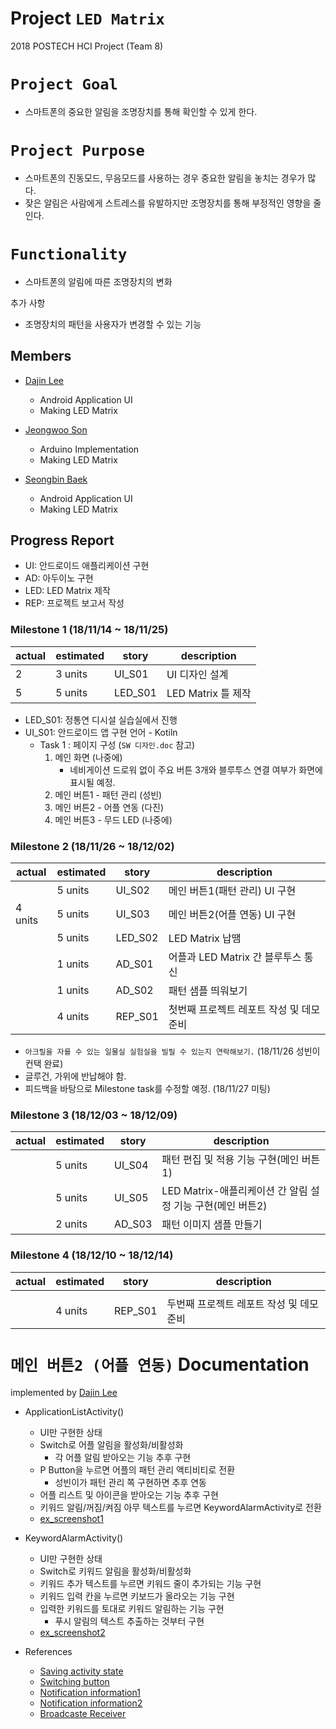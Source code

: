 ﻿Project ``LED Matrix``
=======================
2018 POSTECH HCI Project (Team 8)

``Project Goal``
===============
- 스마트폰의 중요한 알림을 조명장치를 통해 확인할 수 있게 한다.

``Project Purpose``
==================
- 스마트폰의 진동모드, 무음모드를 사용하는 경우 중요한 알림을 놓치는 경우가 많다.
- 잦은 알림은 사람에게 스트레스를 유발하지만 조명장치를 통해 부정적인 영향을 줄인다.

``Functionality``
===============
- 스마트폰의 알림에 따른 조명장치의 변화

추가 사항
- 조명장치의 패턴을 사용자가 변경할 수 있는 기능

Members
-----------

- [Dajin Lee](https://github.com/leerubi)
  - Android Application UI
  - Making LED Matrix
  
- [Jeongwoo Son](https://github.com/ngng0274)
  - Arduino Implementation
  - Making LED Matrix 

- [Seongbin Baek](https://github.com/P17seongbin)
  - Android Application UI
  - Making LED Matrix


Progress Report
-------------

- UI: 안드로이드 애플리케이션 구현
- AD: 아두이노 구현
- LED: LED Matrix 제작
- REP: 프로젝트 보고서 작성

### Milestone 1 (18/11/14 ~ 18/11/25)

| actual  | estimated | story | description |
| ------  | --------- | ----- | ----------- |
|    2     | 3 units   | UI_S01 |  UI 디자인 설계    |
|    5     | 5 units   | LED_S01 |  LED Matrix 틀 제작  |


- LED_S01: 정통연 디시설 실습실에서 진행
- UI_S01: 안드로이드 앱 구현 언어 - Kotiln
  - Task 1 : 페이지 구성 (``SW 디자인.doc`` 참고)
    1. 메인 화면 (나중에)
        - 네비게이션 드로워 없이 주요 버튼 3개와 블루투스 연결 여부가 화면에 표시될 예정.
    2. 메인 버튼1 - 패턴 관리 (성빈)
    3. 메인 버튼2 - 어플 연동 (다진)
    4. 메인 버튼3 - 무드 LED (나중에)

### Milestone 2 (18/11/26 ~ 18/12/02)

| actual  | estimated | story | description |
| ------  | --------- | ----- | ----------- |
|         | 5 units  | UI_S02 | 메인 버튼1(패턴 관리) UI 구현  |
|    4 units    | 5 units  | UI_S03 | 메인 버튼2(어플 연동) UI 구현  |
|         | 5 units   | LED_S02 |  LED Matrix 납땜  |
|         | 1 units  | AD_S01 | 어플과 LED Matrix 간 블루투스 통신  |
|         | 1 units  | AD_S02 | 패턴 샘플 띄워보기  |
|         | 4 units  | REP_S01 | 첫번째 프로젝트 레포트 작성 및 데모 준비  |

- ``아크릴을 자를 수 있는 일물실 실험실을 빌릴 수 있는지 연락해보기.`` (18/11/26 성빈이 컨택 완료)
- 글루건, 가위에 반납해야 함.
- 피드백을 바탕으로 Milestone task를 수정할 예정. (18/11/27 미팅)


### Milestone 3 (18/12/03 ~ 18/12/09)

| actual  | estimated | story | description |
| ------  | --------- | ----- | ----------- |
|         |  5 units   | UI_S04 |  패턴 편집 및 적용 기능 구현(메인 버튼1)   |
|         |  5 units   | UI_S05 |  LED Matrix-애플리케이션 간 알림 설정 기능 구현(메인 버튼2)   |
|         |  2 units    | AD_S03 |   패턴 이미지 샘플 만들기    |


### Milestone 4 (18/12/10 ~ 18/12/14)

| actual  | estimated | story | description |
| ------  | --------- | ----- | ----------- |
|      |      |        |        |
|         | 4 units  | REP_S01 | 두번째 프로젝트 레포트 작성 및 데모 준비  |

``메인 버튼2 (어플 연동)`` Documentation
=======================
implemented by [Dajin Lee](https://github.com/leerubi/)

- ApplicationListActivity()
  - UI만 구현한 상태
  - Switch로 어플 알림을 활성화/비활성화
    - 각 어플 알림 받아오는 기능 추후 구현
  - P Button을 누르면 어플의 패턴 관리 액티비티로 전환
    - 성빈이가 패턴 관리 쪽 구현하면 추후 연동
  - 어플 리스트 및 아이콘을 받아오는 기능 추후 구현
  - 키워드 알림/꺼짐/켜짐 아무 텍스트를 누르면 KeywordAlarmActivity로 전환
  - [ex_screenshot1](/ApplicationListActivity.png?raw=true)

- KeywordAlarmActivity()
  - UI만 구현한 상태
  - Switch로 키워드 알림을 활성화/비활성화
  - 키워드 추가 텍스트를 누르면 키워드 줄이 추가되는 기능 구현
  - 키워드 입력 칸을 누르면 키보드가 올라오는 기능 구현
  - 입력한 키워드를 토대로 키워드 알림하는 기능 구현
    - 푸시 알림의 텍스트 추출하는 것부터 구현
  - [ex_screenshot2](/KeywordAlarmActivity.png?raw=true)

- References
  - [Saving activity state](https://stackoverflow.com/questions/151777/saving-android-activity-state-using-save-instance-state)
  - [Switching button](https://android--code.blogspot.com/2018/02/android-kotlin-switch-button-example.html)
  - [Notification information1](http://snowdeer.github.io/android/2017/03/26/notification-listener-service-sample/)
  - [Notification information2](http://susemi99.kr/1413)
  - [Broadcaste Receiver](https://developer88.tistory.com/34)
